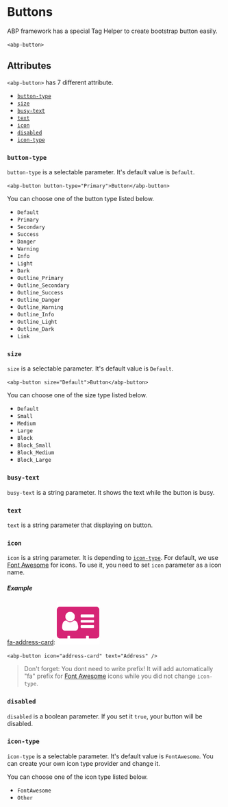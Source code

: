 # Buttons

ABP framework has a special Tag Helper to create bootstrap button easily.

`<abp-button>`

## Attributes

`<abp-button>` has 7 different attribute.

* [`button-type`](#button-type)
* [`size`](#size)
* [`busy-text`](#busy-text)
* [`text`](#text)
* [`icon`](#icon)
* [`disabled`](#disabled)
* [`icon-type`](#icon-type)

### `button-type`

`button-type` is a selectable parameter. It's default value is `Default`.

`<abp-button button-type="Primary">Button</abp-button>`

You can choose one of the button type listed below.

* `Default`
* `Primary`
* `Secondary`
* `Success`
* `Danger`
* `Warning`
* `Info`
* `Light`
* `Dark`
* `Outline_Primary`
* `Outline_Secondary`
* `Outline_Success`
* `Outline_Danger`
* `Outline_Warning`
* `Outline_Info`
* `Outline_Light`
* `Outline_Dark`
* `Link`

### `size`

`size` is a selectable parameter. It's default value is `Default`.

`<abp-button size="Default">Button</abp-button>`

You can choose one of the size type listed below.

* `Default`
* `Small`
* `Medium`
* `Large`
* `Block`
* `Block_Small`
* `Block_Medium`
* `Block_Large`

### `busy-text`

`busy-text` is a string parameter. It shows the text while the button is busy.

### `text`

`text` is a string parameter that displaying on button.

### `icon`

`icon` is a string parameter. It is depending to [`icon-type`](#`icon-type`). For default, we use [Font Awesome](https://fontawesome.com/) for icons. To use it, you need to set `icon` parameter as a icon name. 

##### Example

[fa-address-card](https://fontawesome.com/icons/address-card): ![fa-address-card](fa-address-card.png "Address Card")

`<abp-button icon="address-card" text="Address" />`

> Don't forget: You dont need to write prefix! It will add automatically "fa" prefix for [Font Awesome](https://fontawesome.com/) icons while you did not change `icon-type`.

### `disabled`

`disabled` is a boolean parameter. If you set it `true`, your button will be disabled.

### `icon-type`

`icon-type` is a selectable parameter. It's default value is `FontAwesome`. You can create your own icon type provider and change it.

You can choose one of the icon type listed below.

* `FontAwesome`
* `Other`
